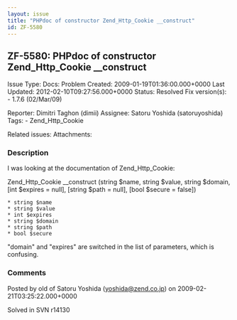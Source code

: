 ```yaml
---
layout: issue
title: "PHPdoc of constructor Zend_Http_Cookie __construct"
id: ZF-5580
---
```


ZF-5580: PHPdoc of constructor Zend\_Http\_Cookie \_\_construct
---------------------------------------------------------------

 Issue Type: Docs: Problem Created: 2009-01-19T01:36:00.000+0000 Last Updated: 2012-02-10T09:27:56.000+0000 Status: Resolved Fix version(s): - 1.7.6 (02/Mar/09)
 
 Reporter:  Dimitri Taghon (dimii)  Assignee:  Satoru Yoshida (satoruyoshida)  Tags: - Zend\_Http\_Cookie
 
 Related issues: 
 Attachments: 
### Description

I was looking at the documentation of Zend\_Http\_Cookie:

Zend\_Http\_Cookie \_\_construct (string $name, string $value, string $domain, [int $expires = null], [string $path = null], [bool $secure = false])

 
    * string $name
    * string $value
    * int $expires
    * string $domain
    * string $path
    * bool $secure


"domain" and "expires" are switched in the list of parameters, which is confusing.

 

 

### Comments

Posted by old of Satoru Yoshida (yoshida@zend.co.jp) on 2009-02-21T03:25:22.000+0000

Solved in SVN r14130

 

 